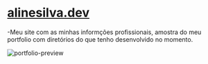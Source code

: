 # <a href=https://alinesilvadev.vercel.app> alinesilva.dev </a>
-Meu site com as minhas informções profissionais, amostra do meu portfolio com diretórios do que tenho desenvolvido no momento.

![portfolio-preview](https://user-images.githubusercontent.com/86479510/148782679-2a98a03d-4097-4787-9cb6-35018d45792e.gif)
